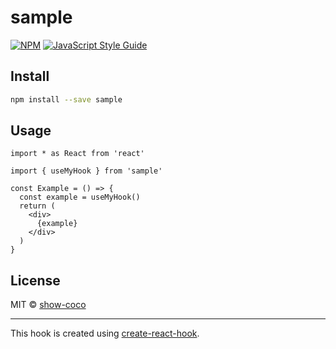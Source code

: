 # sample

> 

[![NPM](https://img.shields.io/npm/v/sample.svg)](https://www.npmjs.com/package/sample) [![JavaScript Style Guide](https://img.shields.io/badge/code_style-standard-brightgreen.svg)](https://standardjs.com)

## Install

```bash
npm install --save sample
```

## Usage

```tsx
import * as React from 'react'

import { useMyHook } from 'sample'

const Example = () => {
  const example = useMyHook()
  return (
    <div>
      {example}
    </div>
  )
}
```

## License

MIT © [show-coco](https://github.com/show-coco)

---

This hook is created using [create-react-hook](https://github.com/hermanya/create-react-hook).
